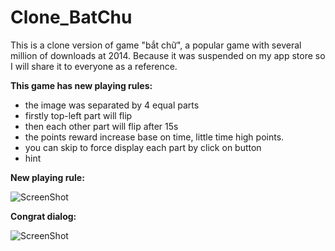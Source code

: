 # Clone_BatChu

This is a clone version of game "bắt chữ", a popular game with several million of downloads at 2014. Because it was suspended on my app store so I will share it to everyone as a reference.

**This game has new playing rules:**
 - the image was separated by 4 equal parts
 - firstly top-left part will flip
 - then each other part will flip after 15s
 - the points reward increase base on time, little time high points.
 - you can skip to force display each part by click on button
 - hint 


**New playing rule:**

![ScreenShot](https://cloud.githubusercontent.com/assets/13033746/13117545/fb442e70-d5d2-11e5-9d34-e1aa3a2e35ed.png)

**Congrat dialog:**

![ScreenShot](https://cloud.githubusercontent.com/assets/13033746/13117547/fed59826-d5d2-11e5-8fd9-752e4362b218.png)


